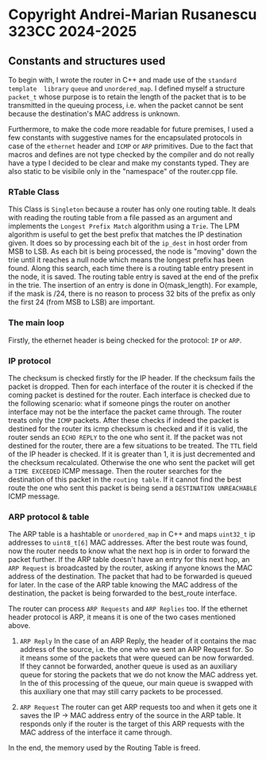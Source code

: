 # Copyright Andrei-Marian Rusanescu 323CC 2024-2025

## Constants and structures used
To begin with, I wrote the router in C++ and made use of the `standard template 
library` `queue` and `unordered_map`. I defined myself a structure
`packet_t` whose purpose is to retain the length of the packet that is to
be transmitted in the queuing process, i.e. when the packet cannot be
sent because the destination's MAC address is unknown.

Furthermore, to make the code more readable for future premises, I
used a few constants with suggestive names for the encapsulated protocols
in case of the `ethernet` header and `ICMP` or `ARP` primitives. Due to the
fact that macros and defines are not type checked by the compiler and do not
really have a type I decided to be clear and make my constants typed. They
are also static to be visibile only in the "namespace" of the router.cpp file.

### RTable Class
This Class is `Singleton` because a router has only one routing table. It 
deals with reading the routing table from a file passed as an argument and
implements the `Longest Prefix Match` algorithm using a `Trie`.
The LPM  algorithm is useful to get the best prefix that matches the IP
destination given. It does so by processing each bit of the `ip_dest` in host
order from MSB to LSB. As each bit is being processed, the node is "moving"
down the trie until it reaches a null node which means the longest prefix
has been found. Along this search, each time there is a routing table entry
present in the node, it is saved. The routing table entry is saved at
the end of the prefix in the trie. The insertion of an entry is done in
O(mask_length). For example, if the mask is /24, there is no reason to
process 32 bits of the prefix as only the first 24 (from MSB to LSB) are 
important.

### The main loop
Firstly, the ethernet header is being checked for the protocol: `IP` or
`ARP`.

### IP protocol
The checksum is checked firstly for the IP header. If the checksum fails the
packet is dropped. Then for each interface of the router it is checked if the
coming packet is destined for the router. Each interface is checked due to the
following scenario: what if someone pings the router on another interface may not
be the interface the packet came through. The router treats only the
`ICMP` packets. After these checks if indeed the packet is destined for the router
its icmp checksum is checked and if it is valid, the router sends an `ECHO REPLY` to
the one who sent it.
If the packet was not destined for the router, there are a few situations to be
treated. The `TTL` field of the IP header is checked. If it is greater than 1, it
is just decremented and the checksum recalculated. Otherwise the one who sent
the packet will get a `TIME EXCEEDED` ICMP message. Then the router searches for the
destination of this packet in the `routing table`. If it cannot find the best route
the one who sent this packet is being send a `DESTINATION UNREACHABLE` ICMP message.

### ARP protocol & table
The ARP table is a hashtable or `unordered_map` in C++ and maps `uint32_t` ip addresses
to `uint8_t[6]` MAC addresses. After the best route was found, now the router needs to
know what the next hop is in order to forward the packet further. If the ARP table
doesn't have an entry for this next hop, an `ARP Request` is broadcasted by the router,
asking if anyone knows the MAC address of the destination. The packet that had to be
forwarded is queued for later.
In the case of the ARP table knowing the MAC address of the destination, the packet
is being forwarded to the best_route interface.

The router can process `ARP Requests` and `ARP Replies` too. If the ethernet header
protocol is ARP, it means it is one of the two cases mentioned above.

1. `ARP Reply`
In the case of an ARP Reply, the header of it contains the mac address of the source,
i.e. the one who we sent an ARP Request for. So it means some of the packets that were 
queued can be now forwarded. If they cannot be forwarded, another queue is used as
an auxiliary queue for storing the packets that we do not know the MAC address yet.
In the of this processing of the queue, our main queue is swapped with this auxiliary 
one that may still carry packets to be processed.

2. `ARP Request`
The router can get ARP requests too and when it gets one it saves the IP -> MAC address
entry of the source in the ARP table. It responds only if the router is the target
of this ARP requests with the MAC address of the interface it came through.

In the end, the memory used by the Routing Table is freed.
